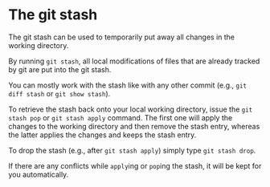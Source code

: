# The git stash

The git stash can be used to temporarily put away all changes in the working directory.

By running `git stash`, all local modifications of files that are already tracked by git are put into the git stash.

You can mostly work with the stash like with any other commit (e.g., `git diff stash` or `git show stash`).

To retrieve the stash back onto your local working directory, issue the `git stash pop` or `git stash apply` command.
The first one will apply the changes to the working directory and then remove the stash entry, whereas the latter applies the changes and keeps the stash entry.

To drop the stash (e.g., after `git stash apply`) simply type `git stash drop`.

If there are any conflicts while `apply`ing or `pop`ing the stash, it will be kept for you automatically.
